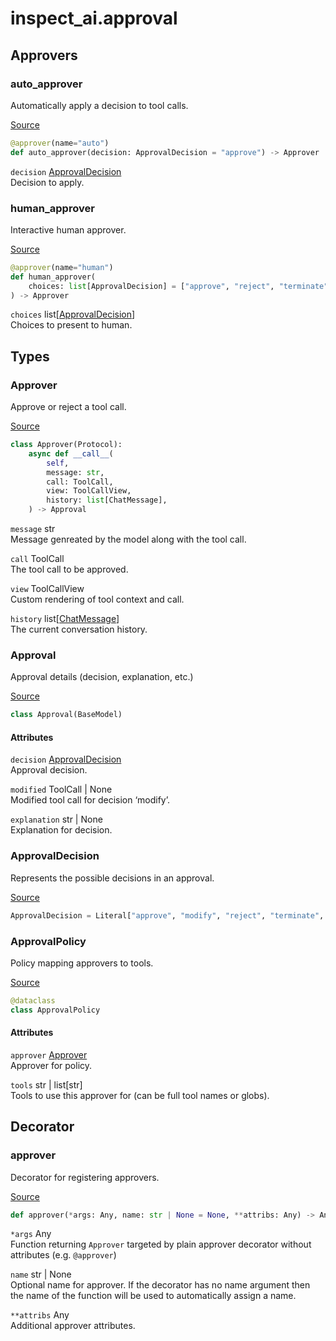 # inspect_ai.approval


## Approvers

### auto_approver

Automatically apply a decision to tool calls.

[Source](https://github.com/UKGovernmentBEIS/inspect_ai/blob/fc757411551f4756a8fd00da9dc172f7375b129d/src/inspect_ai/approval/_auto.py#L9)

``` python
@approver(name="auto")
def auto_approver(decision: ApprovalDecision = "approve") -> Approver
```

`decision` [ApprovalDecision](inspect_ai.approval.qmd#approvaldecision)  
Decision to apply.

### human_approver

Interactive human approver.

[Source](https://github.com/UKGovernmentBEIS/inspect_ai/blob/fc757411551f4756a8fd00da9dc172f7375b129d/src/inspect_ai/approval/_human/approver.py#L11)

``` python
@approver(name="human")
def human_approver(
    choices: list[ApprovalDecision] = ["approve", "reject", "terminate"],
) -> Approver
```

`choices` list\[[ApprovalDecision](inspect_ai.approval.qmd#approvaldecision)\]  
Choices to present to human.

## Types

### Approver

Approve or reject a tool call.

[Source](https://github.com/UKGovernmentBEIS/inspect_ai/blob/fc757411551f4756a8fd00da9dc172f7375b129d/src/inspect_ai/approval/_approver.py#L12)

``` python
class Approver(Protocol):
    async def __call__(
        self,
        message: str,
        call: ToolCall,
        view: ToolCallView,
        history: list[ChatMessage],
    ) -> Approval
```

`message` str  
Message genreated by the model along with the tool call.

`call` ToolCall  
The tool call to be approved.

`view` ToolCallView  
Custom rendering of tool context and call.

`history` list\[[ChatMessage](inspect_ai.model.qmd#chatmessage)\]  
The current conversation history.

### Approval

Approval details (decision, explanation, etc.)

[Source](https://github.com/UKGovernmentBEIS/inspect_ai/blob/fc757411551f4756a8fd00da9dc172f7375b129d/src/inspect_ai/approval/_approval.py#L19)

``` python
class Approval(BaseModel)
```

#### Attributes

`decision` [ApprovalDecision](inspect_ai.approval.qmd#approvaldecision)  
Approval decision.

`modified` ToolCall \| None  
Modified tool call for decision ‘modify’.

`explanation` str \| None  
Explanation for decision.

### ApprovalDecision

Represents the possible decisions in an approval.

[Source](https://github.com/UKGovernmentBEIS/inspect_ai/blob/fc757411551f4756a8fd00da9dc172f7375b129d/src/inspect_ai/approval/_approval.py#L7)

``` python
ApprovalDecision = Literal["approve", "modify", "reject", "terminate", "escalate"]
```

### ApprovalPolicy

Policy mapping approvers to tools.

[Source](https://github.com/UKGovernmentBEIS/inspect_ai/blob/fc757411551f4756a8fd00da9dc172f7375b129d/src/inspect_ai/approval/_policy.py#L21)

``` python
@dataclass
class ApprovalPolicy
```

#### Attributes

`approver` [Approver](inspect_ai.approval.qmd#approver)  
Approver for policy.

`tools` str \| list\[str\]  
Tools to use this approver for (can be full tool names or globs).

## Decorator

### approver

Decorator for registering approvers.

[Source](https://github.com/UKGovernmentBEIS/inspect_ai/blob/fc757411551f4756a8fd00da9dc172f7375b129d/src/inspect_ai/approval/_registry.py#L28)

``` python
def approver(*args: Any, name: str | None = None, **attribs: Any) -> Any
```

`*args` Any  
Function returning `Approver` targeted by plain approver decorator
without attributes (e.g. `@approver`)

`name` str \| None  
Optional name for approver. If the decorator has no name argument then
the name of the function will be used to automatically assign a name.

`**attribs` Any  
Additional approver attributes.
